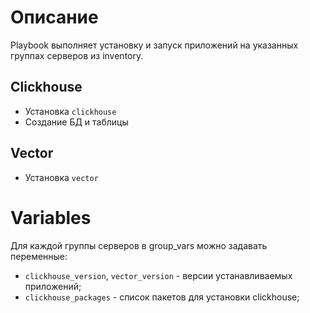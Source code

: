 # Описание
Playbook выполняет установку и запуск приложений на указанных группах серверов из inventory.

## Clickhouse
  - Установка `clickhouse`
  - Создание БД и таблицы


## Vector
  - Установка `vector`

# Variables
Для каждой группы серверов в group_vars можно задавать переменные:
- `clickhouse_version`, `vector_version` - версии устанавливаемых приложений;
- `clickhouse_packages` - список пакетов для установки clickhouse;
